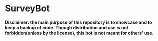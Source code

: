 # SurveyBot

**Disclaimer: the main purpose of this repository is to showcase and to keep a backup of code. Though distribution and use is not forbidden(unless by the license), this bot is not meant for others' use.**

